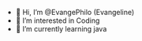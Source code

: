 - 👋 Hi, I’m @EvangePhilo (Evangeline)
- 👀 I’m interested in Coding
- 🌱 I’m currently learning java


<!---
EvangePhilo/EvangePhilo is a ✨ special ✨ repository because its `README.md` (this file) appears on your GitHub profile.
You can click the Preview link to take a look at your changes.
--->
